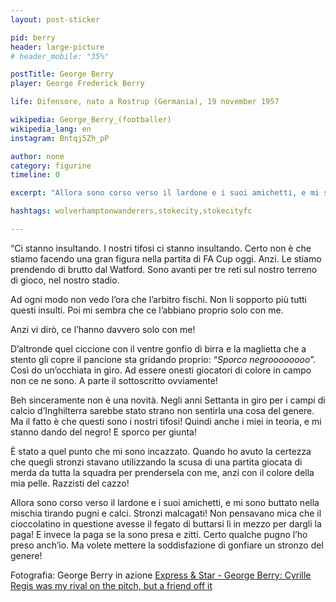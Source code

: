 ```yaml
---
layout: post-sticker

pid: berry
header: large-picture
# header_mobile: "35%"

postTitle: George Berry
player: George Frederick Berry

life: Difensore, nato a Rostrup (Germania), 19 november 1957

wikipedia: George_Berry_(footballer)
wikipedia_lang: en
instagram: Bntqj5Zh_pP

author: none
category: figurine
timeline: 0

excerpt: "Allora sono corso verso il lardone e i suoi amichetti, e mi sono buttato nella mischia tirando pugni e calci!"

hashtags: wolverhamptonwanderers,stokecity,stokecityfc

---
```

“Ci stanno insultando. I nostri tifosi ci stanno insultando. Certo non è che stiamo facendo una gran figura nella partita di FA Cup oggi. Anzi. Le stiamo prendendo di brutto dal Watford. Sono avanti per tre reti sul nostro terreno di gioco, nel nostro stadio.

Ad ogni modo non vedo l’ora che l’arbitro fischi. Non li sopporto più tutti questi insulti. Poi mi sembra che ce l’abbiano proprio solo con me.

Anzi vi dirò, ce l’hanno davvero solo con me!

D’altronde quel ciccione con il ventre gonfio di birra e la maglietta che a stento gli copre il pancione sta gridando proprio: “_Sporco negroooooooo_”. Così do un’occhiata in giro. Ad essere onesti giocatori di colore in campo non ce ne sono. A parte il sottoscritto ovviamente!

Beh sinceramente non è una novità. Negli anni Settanta in giro per i campi di calcio d’Inghilterra sarebbe stato strano non sentirla una cosa del genere. Ma il fatto è che questi sono i nostri tifosi! Quindi anche i miei in teoria, e mi stanno dando del negro! E sporco per giunta!

È stato a quel punto che mi sono incazzato. Quando ho avuto la certezza che quegli stronzi stavano utilizzando la scusa di una partita giocata di merda da tutta la squadra per prendersela con me, anzi con il colore della mia pelle. Razzisti del cazzo!

Allora sono corso verso il lardone e i suoi amichetti, e mi sono buttato nella mischia tirando pugni e calci. Stronzi malcagati! Non pensavano mica che il cioccolatino in questione avesse il fegato di buttarsi lì in mezzo per dargli la paga! E invece la paga se la sono presa e zitti. Certo qualche pugno l’ho preso anch’io. Ma volete mettere la soddisfazione di gonfiare un stronzo del genere!

<div class="post-disclaimer">Fotografia: George Berry in azione <a href="https://www.expressandstar.com/sport/football/west-bromwich-albion/2018/01/16/george-berry-cyrille-regis-was-my-rival-on-the-pitch-but-a-friend-off-it/" target="_blank">Express &amp; Star - George Berry: Cyrille Regis was my rival on the pitch, but a friend off it</a>
</div>
